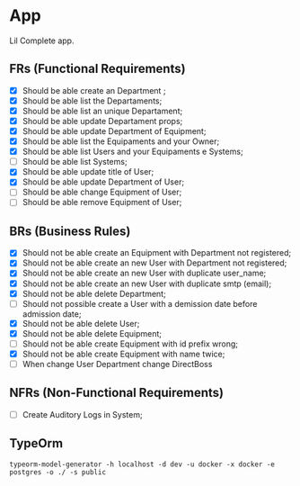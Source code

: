 # App

Lil Complete app.

## FRs (Functional Requirements)

- [x] Should be able create an Department ;
- [x] Should be able list the Departaments;
- [x] Should be able list an unique Departament;
- [x] Should be able update Departament props;
- [x] Should be able update Department of Equipment;
- [x] Should be able list the Equipaments and your Owner;
- [x] Should be able list Users and your Equipaments e Systems;
- [ ] Should be able list Systems;
- [x] Should be able update title of User;
- [x] Should be able update Department of User;
- [ ] Should be able change Equipment of User;
- [ ] Should be able remove Equipment of User;

## BRs (Business Rules)

- [x] Should not be able create an Equipment with Department not registered;
- [x] Should not be able create an new User with Department not registered;
- [x] Should not be able create an new User with duplicate user_name;
- [x] Should not be able create an new User with duplicate smtp (email);
- [x] Should not be able delete Department;
- [ ] Should not possible create a User with a demission date before admission date;
- [x] Should not be able delete User;
- [x] Should not be able delete Equipment;
- [ ] Should not be able create Equipment with id prefix wrong;
- [x] Should not be able create Equipment with name twice;
- [ ] When change User Department change DirectBoss

## NFRs (Non-Functional Requirements)

- [ ] Create Auditory Logs in System;

## TypeOrm

`typeorm-model-generator -h localhost -d dev -u docker -x docker -e postgres -o ./ -s public`
